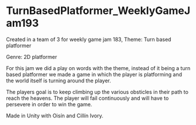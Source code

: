 # TurnBasedPlatformer_WeeklyGameJam193
Created in a team of 3 for weekly game jam 183, Theme: Turn based platformer

Genre: 2D platformer

For this jam we did a play on words with the theme, instead of it being a 
turn based platformer we made a game in which the player is platforming and the 
world itself is turning around the player.

The players goal is to keep climbing up the various obsticles in their path 
to reach the heavens. The player will fail continuously and will have to 
persevere in order to win the game.

Made in Unity with Oisín and Cillín Ivory.
